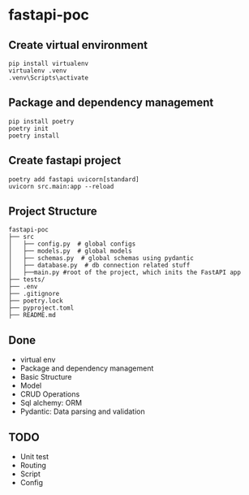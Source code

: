 # fastapi-poc
## Create virtual environment
```
pip install virtualenv
virtualenv .venv
.venv\Scripts\activate
```
## Package and dependency management
```
pip install poetry
poetry init 
poetry install
```
## Create fastapi project
```
poetry add fastapi uvicorn[standard]
uvicorn src.main:app --reload
```
## Project Structure
```
fastapi-poc
├── src
│   ├── config.py  # global configs
│   ├── models.py  # global models
│   ├── schemas.py  # global schemas using pydantic
│   ├── database.py  # db connection related stuff
│   ├──main.py #root of the project, which inits the FastAPI app
├── tests/
├── .env
├── .gitignore
├── poetry.lock
├── pyproject.toml
├── README.md
```
## Done
- virtual env
- Package and dependency management
- Basic Structure
- Model
- CRUD Operations
- Sql alchemy: ORM
- Pydantic: Data parsing and validation 

## TODO
- Unit test
- Routing
- Script
- Config